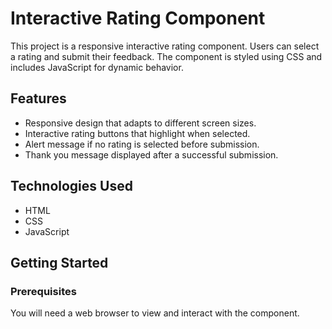 # Interactive Rating Component

This project is a responsive interactive rating component. Users can select a rating and submit their feedback. The component is styled using CSS and includes JavaScript for dynamic behavior.

## Features

- Responsive design that adapts to different screen sizes.
- Interactive rating buttons that highlight when selected.
- Alert message if no rating is selected before submission.
- Thank you message displayed after a successful submission.

## Technologies Used

- HTML
- CSS
- JavaScript

## Getting Started

### Prerequisites

You will need a web browser to view and interact with the component.

